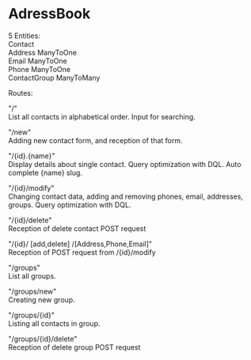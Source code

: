 AdressBook
==========
5 Entities: <br>
Contact <br>
Address ManyToOne <br>
Email ManyToOne <br>
Phone ManyToOne <br>
ContactGroup ManyToMany <br>

Routes:

"/" <br>
List all contacts in alphabetical order. Input for searching.

"/new" <br>
Adding new contact form, and reception of that form.

"/{id}.{name}" <br>
Display details about single contact. Query optimization with DQL. Auto complete {name} slug. 

"/{id}/modify" <br>
Changing contact data, adding and removing phones, email, addresses, groups. Query optimization with DQL. 

"/{id}/delete" <br>
Reception of delete contact POST request

"/{id}/ [add,delete] /[Address,Phone,Email]" <br>
Reception of POST request from /{id}/modify

"/groups"<br>
List all groups.

"/groups/new"<br>
Creating new group.

"/groups/{id}"<br>
Listing all contacts in group. 

"/groups/{id}/delete"<br>
Reception of delete group POST request
